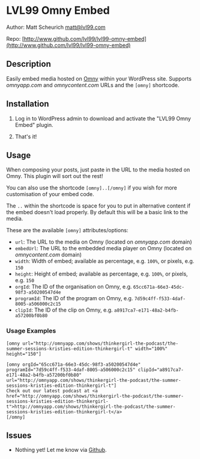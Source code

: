 # LVL99 Omny Embed

Author: Matt Scheurich <matt@lvl99.com>

Repo: [http://www.github.com/lvl99/lvl99-omny-embed](http://www.github.com/lvl99/lvl99-omny-embed)


## Description

Easily embed media hosted on [Omny](http://www.omnyapp.com) within your WordPress site. Supports _omnyapp.com_ and _omnycontent.com_ URLs and the `[omny]` shortcode.


## Installation

1. Log in to WordPress admin to download and activate the "LVL99 Omny Embed" plugin.

2. That's it!


## Usage

When composing your posts, just paste in the URL to the media hosted on Omny. This plugin will sort out the rest!

You can also use the shortcode `[omny]..[/omny]` if you wish for more customisation of your embed code.

The `..` within the shortcode is space for you to put in alternative content if the embed doesn't load properly. By default this will be a basic link to the media.

These are the available `[omny]` attributes/options:

 * `url`: The URL to the media on Omny (located on _omnyapp.com_ domain)
 * `embedUrl`: The URL to the embedded media player on Omny (located on _omnycontent.com_ domain)
 * `width`: Width of embed; available as percentage, e.g. `100%`, or pixels, e.g. `150`
 * `height`: Height of embed; available as percentage, e.g. `100%`, or pixels, e.g. `150`
 * `orgId`: The ID of the organisation on Omny, e.g. `65cc671a-66e3-45dc-98f3-a50200547d4e`
 * `programId`: The ID of the program on Omny, e.g. `7d59c4ff-f533-4daf-8005-a506000c2c15`
 * `clipId`: The ID of the clip on Omny, e.g. `a8917ca7-e171-48a2-b4fb-a57200bf0b80`


### Usage Examples
```
[omny url="http://omnyapp.com/shows/thinkergirl-the-podcast/the-summer-sessions-kristies-edition-thinkergirl-t" width="100%" height="150"]
```

```
[omny orgId="65cc671a-66e3-45dc-98f3-a50200547d4e" programId="7d59c4ff-f533-4daf-8005-a506000c2c15" clipId="a8917ca7-e171-48a2-b4fb-a57200bf0b80" url="http://omnyapp.com/shows/thinkergirl-the-podcast/the-summer-sessions-kristies-edition-thinkergirl-t"]
Check out our latest podcast at <a href="http://omnyapp.com/shows/thinkergirl-the-podcast/the-summer-sessions-kristies-edition-thinkergirl-t">http://omnyapp.com/shows/thinkergirl-the-podcast/the-summer-sessions-kristies-edition-thinkergirl-t</a>
[/omny]
```


## Issues

* Nothing yet! Let me know via [Github](http://www.github.com/lvl99/lvl99-omny-embed).
